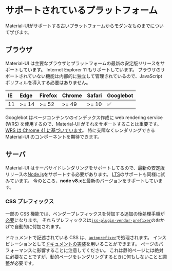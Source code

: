 # サポートされているプラットフォーム

<p class="description">Material-UIがサポートする古いプラットフォームからモダンなものまでについて学びます。</p>

## ブラウザ

Material-UI は主要なブラウザとプラットフォームの最新の安定版リリースをサポートしています。 Internet Explorer 11 もサポートしています。 ブラウザのサポートされていない機能は内部的に独立して管理されているので、JavaScript ポリフィルを導入する必要はありません。

| IE  | Edge  | Firefox | Chrome | Safari | Googlebot |
| :-- | :---- | :------ | :----- | :----- | :-------- |
| 11  | >= 14 | >= 52   | >= 49  | >= 10  | ✅        |

Googlebot はページコンテンツのインデックス作成に web rendering service (WRS) を使用するので、Material-UI がそれをサポートすることは重要です。 [WRS は Chrome 41 に基づいています](https://developers.google.com/search/docs/guides/rendering)。 特に支障なくレンダリングできる Material-UI のコンポーネントを期待できます。

## サーバ

Material-UI はサーバサイドレンダリングをサポートしてるので、最新の安定版リリースの[Node.js](https://github.com/nodejs/node)をサポートする必要があります。 [LTS](https://github.com/nodejs/Release#lts-schedule1)のサポートも同様に試みています。 今のところ、**node v8.x**と最新のバージョンをサポートしています。

### CSS プレフィックス

一部の CSS 機能では、ベンダープレフィックスを付加する追加の後処理手順が[必要](https://github.com/cssinjs/jss/issues/279)になります。 それらプレフィックスは[`jss-plugin-vendor-prefixer`](https://www.npmjs.com/package/jss-plugin-vendor-prefixer)のおかげで自動的に付加されます。

ドキュメントで記述されている CSS は、[`autoprefixer`](https://www.npmjs.com/package/autoprefixer)で処理されます。 インスピレーションとして[ドキュメントの実装](https://github.com/mui-org/material-ui/blob/47aa5aeaec1d4ac2c08fd0e84277d6b91e497557/pages/_document.js#L123)を用いることができます。 ページのパフォーマンスに影響することに注意してください。 これは静的ページには絶対に必要なことですが、動的ページをレンダリングするときに何もしないことと調整が必要です。
